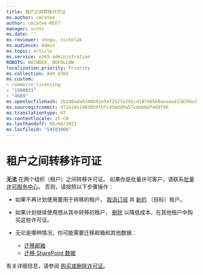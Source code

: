 ```yaml
---
title: 租户之间转移许可证
ms.author: cmcatee
author: cmcatee-MSFT
manager: scotv
ms.date: ''
ms.reviewer: shegu, nicholak
ms.audience: Admin
ms.topic: article
ms.service: o365-administration
ROBOTS: NOINDEX, NOFOLLOW
localization_priority: Priority
ms.collection: Adm_O365
ms.custom:
- commerce_licensing
- "1500021"
- "4689"
ms.openlocfilehash: 2b248ada6348b91e54f2527e291c418748568aeaaa433870ac699fe93e7c5be9
ms.sourcegitcommit: d71b18e1403859fbfc45ddd9a57c8ab68f4d9f96
ms.translationtype: HT
ms.contentlocale: zh-CN
ms.lasthandoff: 08/06/2021
ms.locfileid: "54503966"
---
```

# <a name="transfer-licenses-between-tenants"></a>租户之间转移许可证

**无法** 在两个组织（租户）之间转移许可证。 如果你是批量许可客户，请联系[批量许可服务中心](https://support.microsoft.com/help/4471406/how-to-contact-the-microsoft-volume-licensing-service-center)。 否则，请按照以下步骤操作：

- 如果不再计划使用要用于转移的租户， [取消订阅](https://admin.microsoft.com/Adminportal/Home?source=applauncher#/subscriptions) 并 [新的](https://www.microsoft.com/microsoft-365/business/compare-all-microsoft-365-business-products?rtc=2&activetab=tab:primaryr2) （目标）租户。
- 如果计划继续使用想从其中转移的租户， [删除](/microsoft-365/commerce/licenses/buy-licenses#buy-or-remove-licenses-for-your-business-subscription) 以降低成本，在其他租户中购买这些许可证。
- 无论是哪种情况，你可能需要迁移邮箱和其他数据：

    - [迁移邮箱](/Exchange/mailbox-migration/migrate-mailboxes-across-tenants)
    - [迁移 SharePoint 数据](https://aka.ms/modernSpoAdminCenter/CloudContentMigrations)

有关详细信息，请参阅 [购买或删除许可证](/microsoft-365/commerce/licenses/buy-licenses)。